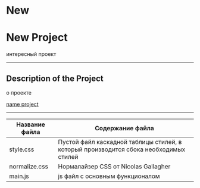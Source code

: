 # New

New Project
=====================
интересный проект
***

Description of the Project
-----------------------------------
о проекте

[name project](http://project.html)

-----------------------------------
Название файла  | Содержание файла
----------------|----------------------
style.css       | Пустой файл каскадной таблицы стилей, в который производится сбока необходимых стилей
normalize.css   | Нормалайзер CSS от Nicolas Gallagher
main.js         | js файл с основным функционалом
